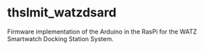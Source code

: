 thslmit_watzdsard
=================

Firmware implementation of the Arduino in the RasPi for the WATZ Smartwatch Docking Station System.
